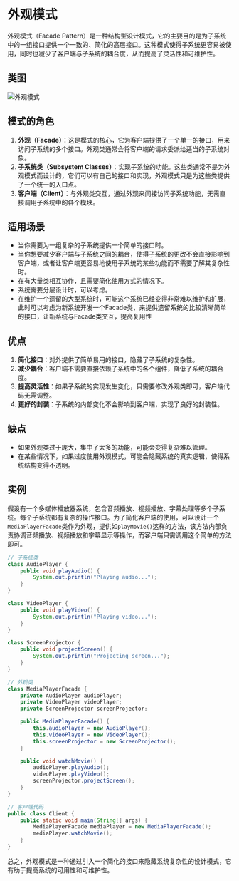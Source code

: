 # 外观模式

外观模式（Facade Pattern）是一种结构型设计模式，它的主要目的是为子系统中的一组接口提供一个一致的、简化的高层接口。这种模式使得子系统更容易被使用，同时也减少了客户端与子系统的耦合度，从而提高了灵活性和可维护性。

## 类图

![外观模式](/assets/image/method/dp/外观模式.png)

## 模式的角色

1. **外观（Facade）**：这是模式的核心，它为客户端提供了一个单一的接口，用来访问子系统的多个接口。外观类通常会将客户端的请求委派给适当的子系统对象。
2. **子系统类（Subsystem Classes）**：实现子系统的功能。这些类通常不是为外观模式而设计的，它们可以有自己的接口和实现，外观模式只是为这些类提供了一个统一的入口点。
3. **客户端（Client）**：与外观类交互，通过外观来间接访问子系统功能，无需直接调用子系统中的各个模块。

## 适用场景

- 当你需要为一组复杂的子系统提供一个简单的接口时。
- 当你想要减少客户端与子系统之间的耦合，使得子系统的更改不会直接影响到客户端，或者让客户端更容易地使用子系统的某些功能而不需要了解其复杂性时。
- 在有大量类相互协作，且需要简化使用方式的情况下。
- 系统需要分层设计时，可以考虑。
- 在维护一个遗留的大型系统时，可能这个系统已经变得非常难以维护和扩展，此时可以考虑为新系统开发一个Facade类，来提供遗留系统的比较清晰简单的接口，让新系统与Facade类交互，提高复用性

## 优点

1. **简化接口**：对外提供了简单易用的接口，隐藏了子系统的复杂性。
2. **减少耦合**：客户端不需要直接依赖子系统中的各个组件，降低了系统的耦合度。
3. **提高灵活性**：如果子系统的实现发生变化，只需要修改外观类即可，客户端代码无需调整。
4. **更好的封装**：子系统的内部变化不会影响到客户端，实现了良好的封装性。

## 缺点

- 如果外观类过于庞大，集中了太多的功能，可能会变得复杂难以管理。
- 在某些情况下，如果过度使用外观模式，可能会隐藏系统的真实逻辑，使得系统结构变得不透明。

## 实例

假设有一个多媒体播放器系统，包含音频播放、视频播放、字幕处理等多个子系统。每个子系统都有复杂的操作接口。为了简化客户端的使用，可以设计一个`MediaPlayerFacade`类作为外观，提供如`playMovie()`这样的方法，该方法内部负责协调音频播放、视频播放和字幕显示等操作，而客户端只需调用这个简单的方法即可。

```java
// 子系统类
class AudioPlayer {
    public void playAudio() {
        System.out.println("Playing audio...");
    }
}

class VideoPlayer {
    public void playVideo() {
        System.out.println("Playing video...");
    }
}

class ScreenProjector {
    public void projectScreen() {
        System.out.println("Projecting screen...");
    }
}

// 外观类
class MediaPlayerFacade {
    private AudioPlayer audioPlayer;
    private VideoPlayer videoPlayer;
    private ScreenProjector screenProjector;

    public MediaPlayerFacade() {
        this.audioPlayer = new AudioPlayer();
        this.videoPlayer = new VideoPlayer();
        this.screenProjector = new ScreenProjector();
    }

    public void watchMovie() {
        audioPlayer.playAudio();
        videoPlayer.playVideo();
        screenProjector.projectScreen();
    }
}

// 客户端代码
public class Client {
    public static void main(String[] args) {
        MediaPlayerFacade mediaPlayer = new MediaPlayerFacade();
        mediaPlayer.watchMovie();
    }
}
```



总之，外观模式是一种通过引入一个简化的接口来隐藏系统复杂性的设计模式，它有助于提高系统的可用性和可维护性。

